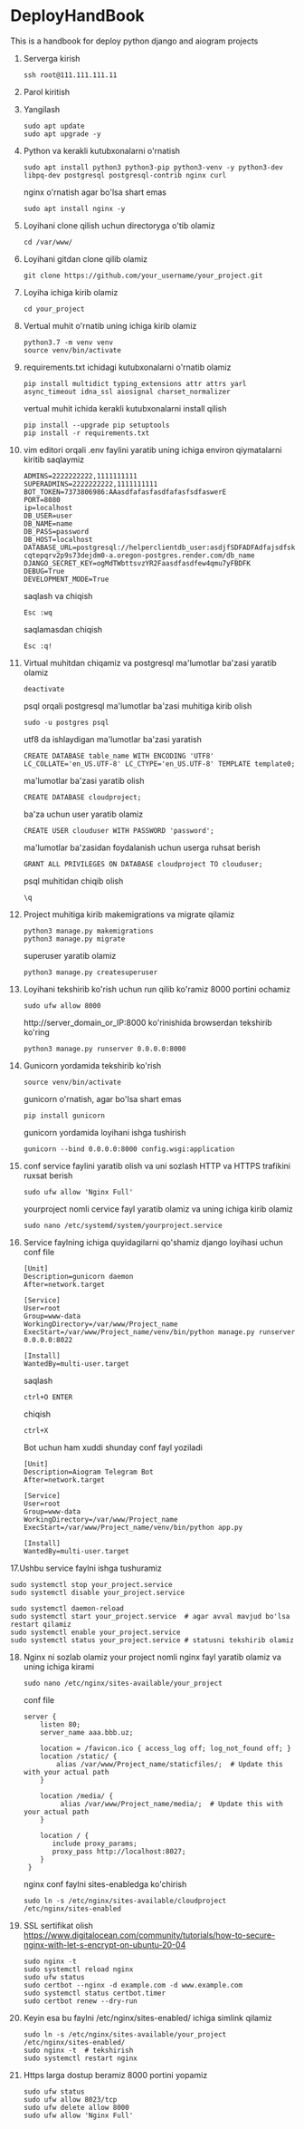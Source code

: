 # DeployHandBook
This is a handbook for deploy python django and aiogram projects

1. Serverga kirish

       ssh root@111.111.111.11
3. Parol kiritish
4. Yangilash

       sudo apt update
       sudo apt upgrade -y
5. Python va kerakli kutubxonalarni o'rnatish

       sudo apt install python3 python3-pip python3-venv -y python3-dev libpq-dev postgresql postgresql-contrib nginx curl
   nginx o'rnatish agar bo'lsa shart emas
   
       sudo apt install nginx -y 
7. Loyihani clone qilish uchun directoryga o'tib olamiz

       cd /var/www/
9. Loyihani gitdan clone qilib olamiz

       git clone https://github.com/your_username/your_project.git
11. Loyiha ichiga kirib olamiz

        cd your_project
13. Vertual muhit o'rnatib uning ichiga kirib olamiz

        python3.7 -m venv venv
        source venv/bin/activate
15. requirements.txt ichidagi kutubxonalarni o'rnatib olamiz

        pip install multidict typing_extensions attr attrs yarl async_timeout idna_ssl aiosignal charset_normalizer
    vertual muhit ichida kerakli kutubxonalarni install qilish
    
        pip install --upgrade pip setuptools
        pip install -r requirements.txt
17. vim editori orqali .env faylini yaratib uning ichiga environ qiymatalarni kiritib saqlaymiz

        ADMINS=2222222222,1111111111
        SUPERADMINS=2222222222,1111111111
        BOT_TOKEN=7373806986:AAasdfafasfasdfafasfsdfaswerE
        PORT=8080
        ip=localhost
        DB_USER=user
        DB_NAME=name
        DB_PASS=password
        DB_HOST=localhost
        DATABASE_URL=postgresql://helperclientdb_user:asdjfSDFADFAdfajsdfskadlfsl54AYvP@dpg-cqtepqrv2p9s73dejdm0-a.oregon-postgres.render.com/db_name
        DJANGO_SECRET_KEY=ogMdTWbttsvzYR2Faasdfasdfew4qmu7yFBDFK
        DEBUG=True
        DEVELOPMENT_MODE=True
    saqlash va chiqish

        Esc :wq
    saqlamasdan chiqish

        Esc :q! 
19. Virtual muhitdan chiqamiz va postgresql ma'lumotlar ba'zasi yaratib olamiz

        deactivate
    psql orqali postgresql ma'lumotlar ba'zasi muhitiga kirib olish

        sudo -u postgres psql
    utf8 da ishlaydigan ma'lumotlar ba'zasi yaratish

        CREATE DATABASE table_name WITH ENCODING 'UTF8' LC_COLLATE='en_US.UTF-8' LC_CTYPE='en_US.UTF-8' TEMPLATE template0;
     ma'lumotlar ba'zasi yaratib olish
         
        CREATE DATABASE cloudproject;
    ba'za uchun user yaratib olamiz
    
        CREATE USER clouduser WITH PASSWORD 'password';
    ma'lumotlar ba'zasidan foydalanish uchun userga ruhsat berish
    
        GRANT ALL PRIVILEGES ON DATABASE cloudproject TO clouduser;
    psql muhitidan chiqib olish
    
        \q  
21. Project muhitiga kirib makemigrations va migrate qilamiz

        python3 manage.py makemigrations
        python3 manage.py migrate
    superuser yaratib olamiz
    
        python3 manage.py createsuperuser 
23. Loyihani tekshirib ko'rish uchun run qilib ko'ramiz
    8000 portini ochamiz
    
        sudo ufw allow 8000
    http://server_domain_or_IP:8000 ko'rinishida browserdan tekshirib ko'ring
    
        python3 manage.py runserver 0.0.0.0:8000  
25. Gunicorn yordamida tekshirib ko'rish

        source venv/bin/activate
    gunicorn o'rnatish, agar bo'lsa shart emas
    
        pip install gunicorn
    gunicorn yordamida loyihani ishga tushirish
    
        gunicorn --bind 0.0.0.0:8000 config.wsgi:application
27. conf service faylini yaratib olish va uni sozlash
    HTTP va HTTPS trafikini ruxsat berish
           
        sudo ufw allow 'Nginx Full'
    yourproject nomli cervice fayl yaratib olamiz va uning ichiga kirib olamiz
    
        sudo nano /etc/systemd/system/yourproject.service 
29. Service faylning ichiga quyidagilarni qo'shamiz
    django loyihasi uchun conf file

        [Unit]
        Description=gunicorn daemon
        After=network.target
    
        [Service]
        User=root
        Group=www-data
        WorkingDirectory=/var/www/Project_name
        ExecStart=/var/www/Project_name/venv/bin/python manage.py runserver 0.0.0.0:8022
    
        [Install]
        WantedBy=multi-user.target
    saqlash
    
        ctrl+O ENTER
    chiqish

        ctrl+X 

    Bot uchun ham xuddi shunday conf fayl yoziladi

        [Unit]
        Description=Aiogram Telegram Bot
        After=network.target
   
        [Service]
        User=root
        Group=www-data
        WorkingDirectory=/var/www/Project_name
        ExecStart=/var/www/Project_name/venv/bin/python app.py
   
        [Install]
        WantedBy=multi-user.target

    

17.Ushbu service faylni ishga tushuramiz

    sudo systemctl stop your_project.service
    sudo systemctl disable your_project.service
   
    sudo systemctl daemon-reload
    sudo systemctl start your_project.service  # agar avval mavjud bo'lsa restart qilamiz
    sudo systemctl enable your_project.service
    sudo systemctl status your_project.service # statusni tekshirib olamiz
    

18. Nginx ni sozlab olamiz
    your project nomli nginx fayl yaratib olamiz va uning ichiga kirami

        sudo nano /etc/nginx/sites-available/your_project
    conf file

        server {
            listen 80;
            server_name aaa.bbb.uz;

            location = /favicon.ico { access_log off; log_not_found off; }
            location /static/ {
                alias /var/www/Project_name/staticfiles/;  # Update this with your actual path
            }

            location /media/ {
                 alias /var/www/Project_name/media/;  # Update this with your actual path
            }

            location / {
               include proxy_params;
               proxy_pass http://localhost:8027;
            }
         }
    nginx conf faylni sites-enabledga ko'chirish

        sudo ln -s /etc/nginx/sites-available/cloudproject /etc/nginx/sites-enabled
18. SSL sertifikat olish
   https://www.digitalocean.com/community/tutorials/how-to-secure-nginx-with-let-s-encrypt-on-ubuntu-20-04

        sudo nginx -t
        sudo systemctl reload nginx
        sudo ufw status
        sudo certbot --nginx -d example.com -d www.example.com
        sudo systemctl status certbot.timer
        sudo certbot renew --dry-run
19. Keyin esa bu faylni /etc/nginx/sites-enabled/ ichiga simlink qilamiz

        sudo ln -s /etc/nginx/sites-available/your_project /etc/nginx/sites-enabled/
        sudo nginx -t  # tekshirish
        sudo systemctl restart nginx
21. Https larga dostup beramiz 8000 portini yopamiz

        sudo ufw status
        sudo ufw allow 8023/tcp
        sudo ufw delete allow 8000 
        sudo ufw allow 'Nginx Full'



     

  
        
